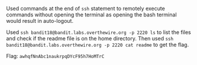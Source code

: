 Used commands at the end of `ssh` statement to remotely execute commands without opening the terminal as opening the bash terminal would result in auto-logout. 

Used `ssh bandit18@bandit.labs.overthewire.org -p 2220 ls` to list the files and check if the readme file is on the home directory. Then used `ssh bandit18@bandit.labs.overthewire.org -p 2220 cat readme` to get the flag.

Flag: `awhqfNnAbc1naukrpqDYcF95h7HoMTrC`